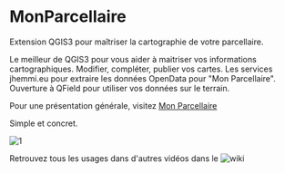 # MonParcellaire
Extension QGIS3 pour maîtriser la cartographie de votre parcellaire.

Le meilleur de QGIS3 pour vous aider à maitriser vos informations cartographiques.
Modifier, compléter, publier vos cartes.
Les services jhemmi.eu pour extraire les données OpenData pour "Mon Parcellaire".
Ouverture à QField pour utiliser vos données sur le terrain.

Pour une présentation générale, visitez [Mon Parcellaire](https://www.ma-sentinelle.eu/Services/mon-parcellaire)

Simple et concret.

![1](https://github.com/jhemmi/MonParcellaire/blob/master/MonPacellaire.gif)

Retrouvez tous les usages dans d'autres vidéos dans le ![wiki](https://github.com/jhemmi/MonParcellaire/wiki)
